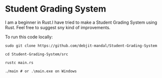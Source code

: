 # Student Grading System
I am a beginner in Rust.I have tried to make a Student Grading System using Rust. Feel free to suggest sny kind of improvements.

To run this code locally:

`sudo git clone https://github.com/debjit-mandal/Student-Grading-System`

`cd Student-Grading-System/src`

`rustc main.rs`

`./main # or .\main.exe on Windows`
